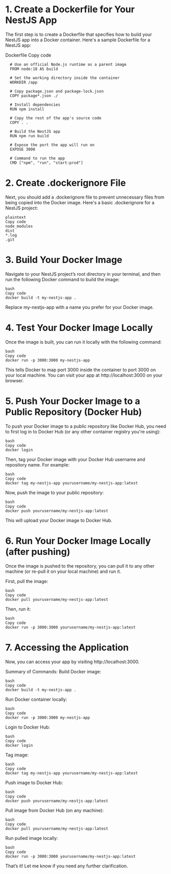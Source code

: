 # 1. Create a Dockerfile for Your NestJS App
The first step is to create a Dockerfile that specifies how to build your NestJS app into a Docker container. Here's a sample Dockerfile for a NestJS app:

Dockerfile
Copy code

```
  # Use an official Node.js runtime as a parent image
  FROM node:18 AS build
  
  # Set the working directory inside the container
  WORKDIR /app
  
  # Copy package.json and package-lock.json
  COPY package*.json ./
  
  # Install dependencies
  RUN npm install
  
  # Copy the rest of the app's source code
  COPY . .
  
  # Build the NestJS app
  RUN npm run build
  
  # Expose the port the app will run on
  EXPOSE 3000
  
  # Command to run the app
  CMD ["npm", "run", "start:prod"]
```
# 2. Create .dockerignore File
Next, you should add a .dockerignore file to prevent unnecessary files from being copied into the Docker image. Here's a basic .dockerignore for a NestJS project:

```
plaintext
Copy code
node_modules
dist
*.log
.git
```
# 3. Build Your Docker Image
Navigate to your NestJS project’s root directory in your terminal, and then run the following Docker command to build the image:
```
bash
Copy code
docker build -t my-nestjs-app .
```
Replace my-nestjs-app with a name you prefer for your Docker image.

# 4. Test Your Docker Image Locally
Once the image is built, you can run it locally with the following command:
```
bash
Copy code
docker run -p 3000:3000 my-nestjs-app
```
This tells Docker to map port 3000 inside the container to port 3000 on your local machine. You can visit your app at http://localhost:3000 on your browser.

# 5. Push Your Docker Image to a Public Repository (Docker Hub)
To push your Docker image to a public repository like Docker Hub, you need to first log in to Docker Hub (or any other container registry you're using):
```
bash
Copy code
docker login
```
Then, tag your Docker image with your Docker Hub username and repository name. For example:
```
bash
Copy code
docker tag my-nestjs-app yourusername/my-nestjs-app:latest
```

Now, push the image to your public repository:

```
bash
Copy code
docker push yourusername/my-nestjs-app:latest
```
This will upload your Docker image to Docker Hub.

# 6. Run Your Docker Image Locally (after pushing)
Once the image is pushed to the repository, you can pull it to any other machine (or re-pull it on your local machine) and run it.

First, pull the image:
```
bash
Copy code
docker pull yourusername/my-nestjs-app:latest
```
Then, run it:

```
bash
Copy code
docker run -p 3000:3000 yourusername/my-nestjs-app:latest
```

# 7. Accessing the Application
Now, you can access your app by visiting http://localhost:3000.

Summary of Commands:
Build Docker image:
```
bash
Copy code
docker build -t my-nestjs-app .
```
Run Docker container locally:

```
bash
Copy code
docker run -p 3000:3000 my-nestjs-app
```
Login to Docker Hub:

```
bash
Copy code
docker login
```
Tag image:

```
bash
Copy code
docker tag my-nestjs-app yourusername/my-nestjs-app:latest
```
Push image to Docker Hub:

```
bash
Copy code
docker push yourusername/my-nestjs-app:latest
```
Pull image from Docker Hub (on any machine):
```
bash
Copy code
docker pull yourusername/my-nestjs-app:latest
```
Run pulled image locally:

```
bash
Copy code
docker run -p 3000:3000 yourusername/my-nestjs-app:latest
```
That’s it! Let me know if you need any further clarification.

